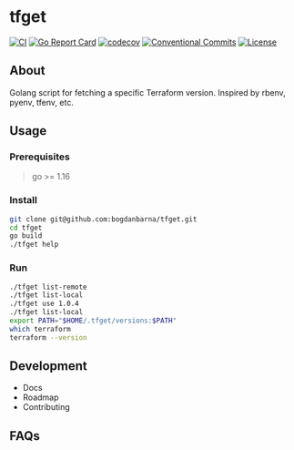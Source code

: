 # tfget

[![CI](https://github.com/bogdanbarna/tfget/actions/workflows/action.yml/badge.svg)](https://github.com/bogdanbarna/tfget/actions/workflows/action.yml)
[![Go Report Card](https://goreportcard.com/badge/github.com/bogdanbarna/tfget)](https://goreportcard.com/report/github.com/bogdanbarna/tfget)
[![codecov](https://codecov.io/gh/bogdanbarna/tfget/branch/main/graph/badge.svg)](https://codecov.io/gh/bogdanbarna/tfget)
[![Conventional Commits](https://img.shields.io/badge/Conventional%20Commits-1.0.0-yellow.svg)](https://conventionalcommits.org)
[![License](https://img.shields.io/github/license/bogdanbarna/tfget)](/LICENSE)
<!-- [![Release](https://img.shields.io/github/release/bogdanbarna/tfget.svg)](https://github.com/bogdanbarna/tfget/releases/latest) -->

## About

Golang script for fetching a specific Terraform version.
Inspired by rbenv, pyenv, tfenv, etc.

## Usage

### Prerequisites

> go >= 1.16

### Install

```bash
git clone git@github.com:bogdanbarna/tfget.git
cd tfget
go build
./tfget help
```

### Run

```bash
./tfget list-remote
./tfget list-local
./tfget use 1.0.4
./tfget list-local
export PATH="$HOME/.tfget/versions:$PATH"
which terraform
terraform --version
```

## Development

- Docs
- Roadmap
- Contributing

## FAQs
